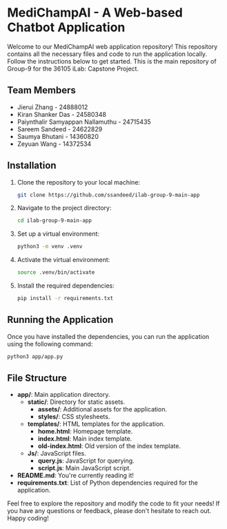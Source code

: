 # MediChampAI - A Web-based Chatbot Application

Welcome to our MediChampAI web application repository! This repository contains all the necessary files and code to run the application locally. Follow the instructions below to get started. This is the main repository of Group-9 for the 36105 iLab: Capstone Project.

## Team Members

* Jierui Zhang - 24888012
* Kiran Shanker Das - 24580348
* Paiynthalir Samyappan Nallamuthu - 24715435
* Sareem Sandeed - 24622829
* Saumya Bhutani	- 14360820
* Zeyuan Wang	- 14372534

## Installation

1. Clone the repository to your local machine:

   ```bash
   git clone https://github.com/ssandeed/ilab-group-9-main-app
   ```

2. Navigate to the project directory:

   ```bash
   cd ilab-group-9-main-app
   ```

3. Set up a virtual environment:

   ```bash
   python3 -m venv .venv
   ```

4. Activate the virtual environment:

   ```bash
   source .venv/bin/activate
   ```

5. Install the required dependencies:

   ```bash
   pip install -r requirements.txt
   ```

## Running the Application

Once you have installed the dependencies, you can run the application using the following command:

```bash
python3 app/app.py
```

## File Structure

- **app/**: Main application directory.
  - **static/**: Directory for static assets.
    - **assets/**: Additional assets for the application.
    - **styles/**: CSS stylesheets.
  - **templates/**: HTML templates for the application.
    - **home.html**: Homepage template.
    - **index.html**: Main index template.
    - **old-index.html**: Old version of the index template.
  - **Js/**: JavaScript files.
    - **query.js**: JavaScript for querying.
    - **script.js**: Main JavaScript script.
- **README.md**: You're currently reading it!
- **requirements.txt**: List of Python dependencies required for the application.

Feel free to explore the repository and modify the code to fit your needs! If you have any questions or feedback, please don't hesitate to reach out. Happy coding!
